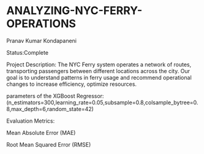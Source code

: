 # ANALYZING-NYC-FERRY-OPERATIONS

Pranav Kumar Kondapaneni

Status:Complete

Project Description:
The NYC Ferry system operates a network of routes, transporting passengers between different locations across the city. Our goal is to  understand patterns in ferry usage and recommend operational changes to increase efficiency, optimize resources.

parameters of the XGBoost Regressor:
(n_estimators=300,learning_rate=0.05,subsample=0.8,colsample_bytree=0.8,max_depth=6,random_state=42)

Evaluation Metrics:

Mean Absolute Error (MAE)

Root Mean Squared Error (RMSE)
